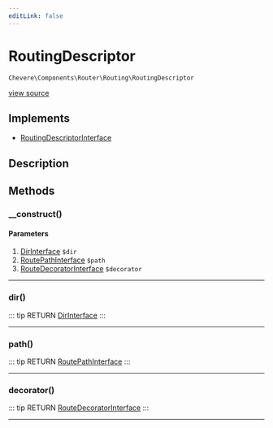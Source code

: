 ```yaml
---
editLink: false
---
```


# RoutingDescriptor

`Chevere\Components\Router\Routing\RoutingDescriptor`

[view source](https://github.com/chevere/chevere/blob/master/src/Chevere/Components/Router/Routing/RoutingDescriptor.php)

## Implements

- [RoutingDescriptorInterface](../../../Interfaces/Router/Routing/RoutingDescriptorInterface.md)

## Description



## Methods

### __construct()

#### Parameters

1. [DirInterface](../../../Interfaces/Filesystem/DirInterface.md) `$dir`
2. [RoutePathInterface](../../../Interfaces/Router/Route/RoutePathInterface.md) `$path`
3. [RouteDecoratorInterface](../../../Interfaces/Router/Route/RouteDecoratorInterface.md) `$decorator`

---

### dir()

::: tip RETURN
[DirInterface](../../../Interfaces/Filesystem/DirInterface.md)
:::

---

### path()

::: tip RETURN
[RoutePathInterface](../../../Interfaces/Router/Route/RoutePathInterface.md)
:::

---

### decorator()

::: tip RETURN
[RouteDecoratorInterface](../../../Interfaces/Router/Route/RouteDecoratorInterface.md)
:::

---
